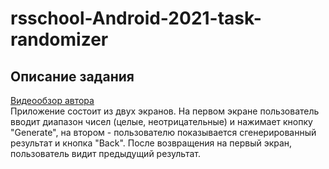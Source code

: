 # rsschool-Android-2021-task-randomizer


## Описание задания
[Видеообзор автора](https://www.youtube.com/watch?v=jLMiWLKTWaE "Randomizer")   
   Приложение состоит из двух экранов. На первом экране пользователь вводит диапазон чисел (целые, неотрицательные) и нажимает кнопку "Generate", на втором - пользователю показывается сгенерированный результат и кнопка "Back". После возвращения на первый экран, пользователь видит предыдущий результат. 
